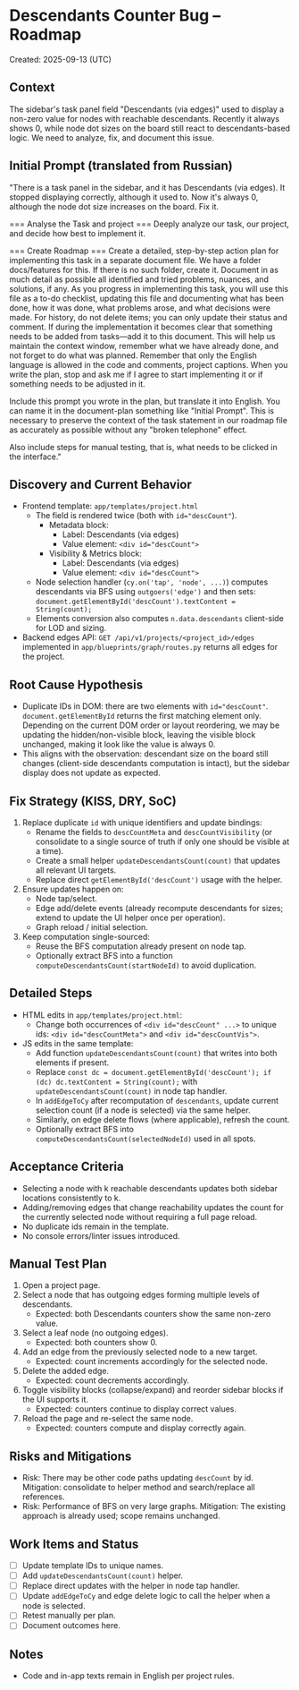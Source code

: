 # Descendants Counter Bug – Roadmap

Created: 2025-09-13 (UTC)

## Context
The sidebar's task panel field "Descendants (via edges)" used to display a non-zero value for nodes with reachable descendants. Recently it always shows 0, while node dot sizes on the board still react to descendants-based logic. We need to analyze, fix, and document this issue.

## Initial Prompt (translated from Russian)
"There is a task panel in the sidebar, and it has Descendants (via edges). It stopped displaying correctly, although it used to. Now it's always 0, although the node dot size increases on the board. Fix it.

=== Analyse the Task and project ===
Deeply analyze our task, our project, and decide how best to implement it.

=== Create Roadmap ===
Create a detailed, step-by-step action plan for implementing this task in a separate document file. We have a folder docs/features for this. If there is no such folder, create it. Document in as much detail as possible all identified and tried problems, nuances, and solutions, if any. As you progress in implementing this task, you will use this file as a to-do checklist, updating this file and documenting what has been done, how it was done, what problems arose, and what decisions were made. For history, do not delete items; you can only update their status and comment. If during the implementation it becomes clear that something needs to be added from tasks—add it to this document. This will help us maintain the context window, remember what we have already done, and not forget to do what was planned. Remember that only the English language is allowed in the code and comments, project captions.
When you write the plan, stop and ask me if I agree to start implementing it or if something needs to be adjusted in it.

Include this prompt you wrote in the plan, but translate it into English. You can name it in the document-plan something like "Initial Prompt". This is necessary to preserve the context of the task statement in our roadmap file as accurately as possible without any "broken telephone" effect.

Also include steps for manual testing, that is, what needs to be clicked in the interface."

## Discovery and Current Behavior
- Frontend template: `app/templates/project.html`
  - The field is rendered twice (both with `id="descCount"`).
    - Metadata block:
      - Label: Descendants (via edges)
      - Value element: `<div id="descCount">`
    - Visibility & Metrics block:
      - Label: Descendants (via edges)
      - Value element: `<div id="descCount">`
  - Node selection handler (`cy.on('tap', 'node', ...)`) computes descendants via BFS using `outgoers('edge')` and then sets: `document.getElementById('descCount').textContent = String(count);`
  - Elements conversion also computes `n.data.descendants` client-side for LOD and sizing.
- Backend edges API: `GET /api/v1/projects/<project_id>/edges` implemented in `app/blueprints/graph/routes.py` returns all edges for the project.

## Root Cause Hypothesis
- Duplicate IDs in DOM: there are two elements with `id="descCount"`. `document.getElementById` returns the first matching element only. Depending on the current DOM order or layout reordering, we may be updating the hidden/non-visible block, leaving the visible block unchanged, making it look like the value is always 0.
- This aligns with the observation: descendant size on the board still changes (client-side descendants computation is intact), but the sidebar display does not update as expected.

## Fix Strategy (KISS, DRY, SoC)
1. Replace duplicate `id` with unique identifiers and update bindings:
   - Rename the fields to `descCountMeta` and `descCountVisibility` (or consolidate to a single source of truth if only one should be visible at a time).
   - Create a small helper `updateDescendantsCount(count)` that updates all relevant UI targets.
   - Replace direct `getElementById('descCount')` usage with the helper.
2. Ensure updates happen on:
   - Node tap/select.
   - Edge add/delete events (already recompute descendants for sizes; extend to update the UI helper once per operation).
   - Graph reload / initial selection.
3. Keep computation single-sourced:
   - Reuse the BFS computation already present on node tap.
   - Optionally extract BFS into a function `computeDescendantsCount(startNodeId)` to avoid duplication.

## Detailed Steps
- HTML edits in `app/templates/project.html`:
  - Change both occurrences of `<div id="descCount" ...>` to unique ids: `<div id="descCountMeta">` and `<div id="descCountVis">`.
- JS edits in the same template:
  - Add function `updateDescendantsCount(count)` that writes into both elements if present.
  - Replace `const dc = document.getElementById('descCount'); if (dc) dc.textContent = String(count);` with `updateDescendantsCount(count)` in node tap handler.
  - In `addEdgeToCy` after recomputation of `descendants`, update current selection count (if a node is selected) via the same helper.
  - Similarly, on edge delete flows (where applicable), refresh the count.
  - Optionally extract BFS into `computeDescendantsCount(selectedNodeId)` used in all spots.

## Acceptance Criteria
- Selecting a node with k reachable descendants updates both sidebar locations consistently to k.
- Adding/removing edges that change reachability updates the count for the currently selected node without requiring a full page reload.
- No duplicate ids remain in the template.
- No console errors/linter issues introduced.

## Manual Test Plan
1. Open a project page.
2. Select a node that has outgoing edges forming multiple levels of descendants.
   - Expected: both Descendants counters show the same non-zero value.
3. Select a leaf node (no outgoing edges).
   - Expected: both counters show 0.
4. Add an edge from the previously selected node to a new target.
   - Expected: count increments accordingly for the selected node.
5. Delete the added edge.
   - Expected: count decrements accordingly.
6. Toggle visibility blocks (collapse/expand) and reorder sidebar blocks if the UI supports it.
   - Expected: counters continue to display correct values.
7. Reload the page and re-select the same node.
   - Expected: counters compute and display correctly again.

## Risks and Mitigations
- Risk: There may be other code paths updating `descCount` by id. Mitigation: consolidate to helper method and search/replace all references.
- Risk: Performance of BFS on very large graphs. Mitigation: The existing approach is already used; scope remains unchanged.

## Work Items and Status
- [ ] Update template IDs to unique names.
- [ ] Add `updateDescendantsCount(count)` helper.
- [ ] Replace direct updates with the helper in node tap handler.
- [ ] Update `addEdgeToCy` and edge delete logic to call the helper when a node is selected.
- [ ] Retest manually per plan.
- [ ] Document outcomes here.

## Notes
- Code and in-app texts remain in English per project rules.
